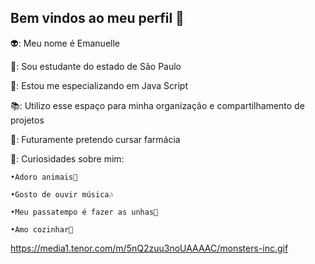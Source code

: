 ## **Bem vindos ao meu perfil** 💜

👽: Meu nome é Emanuelle

🏫: Sou estudante do estado de São Paulo

🤖: Estou me especializando em Java Script

📚: Utilizo esse espaço para minha organização e compartilhamento de projetos

🔬: Futuramente pretendo cursar farmácia

🌻: Curiosidades sobre mim:

    •Adoro animais🐶
    
    •Gosto de ouvir música🎶
    
    •Meu passatempo é fazer as unhas💅
    
    •Amo cozinhar🍲
    
https://media1.tenor.com/m/5nQ2zuu3noUAAAAC/monsters-inc.gif


